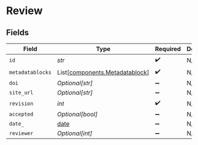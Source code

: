 # Review


## Fields

| Field                                                                      | Type                                                                       | Required                                                                   | Description                                                                |
| -------------------------------------------------------------------------- | -------------------------------------------------------------------------- | -------------------------------------------------------------------------- | -------------------------------------------------------------------------- |
| `id`                                                                       | *str*                                                                      | :heavy_check_mark:                                                         | N/A                                                                        |
| `metadatablocks`                                                           | List[[components.Metadatablock](../../models/components/metadatablock.md)] | :heavy_check_mark:                                                         | N/A                                                                        |
| `doi`                                                                      | *Optional[str]*                                                            | :heavy_minus_sign:                                                         | N/A                                                                        |
| `site_url`                                                                 | *Optional[str]*                                                            | :heavy_minus_sign:                                                         | N/A                                                                        |
| `revision`                                                                 | *int*                                                                      | :heavy_check_mark:                                                         | N/A                                                                        |
| `accepted`                                                                 | *Optional[bool]*                                                           | :heavy_minus_sign:                                                         | N/A                                                                        |
| `date_`                                                                    | [date](https://docs.python.org/3/library/datetime.html#date-objects)       | :heavy_minus_sign:                                                         | N/A                                                                        |
| `reviewer`                                                                 | *Optional[int]*                                                            | :heavy_minus_sign:                                                         | N/A                                                                        |